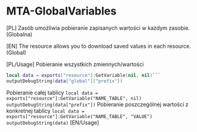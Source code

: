 # MTA-GlobalVariables
[PL]
Zasób umożliwia pobieranie zapisanych wartości w każdym zasobie. (Globalna)

[EN]
The resource allows you to download saved values ​​in each resource. (Global)

[PL/Usage]
Pobieranie wszystkich zmiennych/wartości
```lua
local data = exports["resource"]:GetVariable(nil, nil)```
outputDebugString(data["global"]["prefix"])
```
Pobieranie całej tablicy
```local data = exports["resource"]:GetVariable("NAME_TABLE", nil)```
```outputDebugString(data["prefix"])```
Pobieranie poszczególnej wartości z konkretnej tablicy
```local data = exports["resource"]:GetVariable("NAME_TABLE", "VALUE")```
```outputDebugString(data)```
[EN/Usage]
